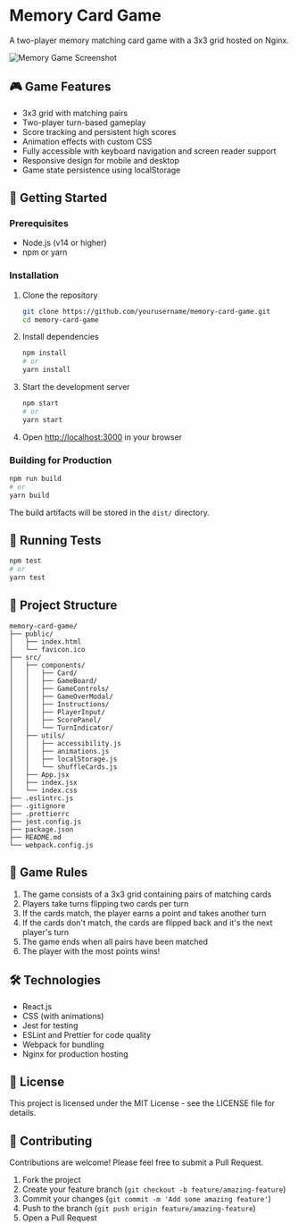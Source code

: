 # Memory Card Game

A two-player memory matching card game with a 3x3 grid hosted on Nginx.

![Memory Game Screenshot](https://via.placeholder.com/600x400?text=Memory+Game)

## 🎮 Game Features

- 3x3 grid with matching pairs
- Two-player turn-based gameplay
- Score tracking and persistent high scores
- Animation effects with custom CSS
- Fully accessible with keyboard navigation and screen reader support
- Responsive design for mobile and desktop
- Game state persistence using localStorage

## 🚀 Getting Started

### Prerequisites

- Node.js (v14 or higher)
- npm or yarn

### Installation

1. Clone the repository
   ```bash
   git clone https://github.com/yourusername/memory-card-game.git
   cd memory-card-game
   ```

2. Install dependencies
   ```bash
   npm install
   # or
   yarn install
   ```

3. Start the development server
   ```bash
   npm start
   # or
   yarn start
   ```

4. Open [http://localhost:3000](http://localhost:3000) in your browser

### Building for Production

```bash
npm run build
# or
yarn build
```

The build artifacts will be stored in the `dist/` directory.

## 🧪 Running Tests

```bash
npm test
# or
yarn test
```

## 🔧 Project Structure

```
memory-card-game/
├── public/
│   ├── index.html
│   └── favicon.ico
├── src/
│   ├── components/
│   │   ├── Card/
│   │   ├── GameBoard/
│   │   ├── GameControls/
│   │   ├── GameOverModal/
│   │   ├── Instructions/
│   │   ├── PlayerInput/
│   │   ├── ScorePanel/
│   │   └── TurnIndicator/
│   ├── utils/
│   │   ├── accessibility.js
│   │   ├── animations.js
│   │   ├── localStorage.js
│   │   └── shuffleCards.js
│   ├── App.jsx
│   ├── index.jsx
│   └── index.css
├── .eslintrc.js
├── .gitignore
├── .prettierrc
├── jest.config.js
├── package.json
├── README.md
└── webpack.config.js
```

## 🎯 Game Rules

1. The game consists of a 3x3 grid containing pairs of matching cards
2. Players take turns flipping two cards per turn
3. If the cards match, the player earns a point and takes another turn
4. If the cards don't match, the cards are flipped back and it's the next player's turn
5. The game ends when all pairs have been matched
6. The player with the most points wins!

## 🛠️ Technologies

- React.js
- CSS (with animations)
- Jest for testing
- ESLint and Prettier for code quality
- Webpack for bundling
- Nginx for production hosting

## 📝 License

This project is licensed under the MIT License - see the LICENSE file for details.

## 🤝 Contributing

Contributions are welcome! Please feel free to submit a Pull Request.

1. Fork the project
2. Create your feature branch (`git checkout -b feature/amazing-feature`)
3. Commit your changes (`git commit -m 'Add some amazing feature'`)
4. Push to the branch (`git push origin feature/amazing-feature`)
5. Open a Pull Request